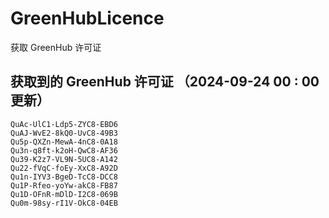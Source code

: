 # GreenHubLicence
获取 GreenHub 许可证
## 获取到的 GreenHub 许可证 （2024-09-24 00 : 00 更新）
```
QuAc-UlC1-Ldp5-ZYC8-EBD6
QuAJ-WvE2-8kQ0-UvC8-49B3
Qu5p-QXZn-MewA-4nC8-0A18
Qu3n-q8ft-k2oH-QwC8-AF36
Qu39-K2z7-VL9N-5UC8-A142
Qu22-fVqC-foEy-XxC8-A92D
Qu1n-IYV3-BgeD-TcC8-DCC8
Qu1P-Rfeo-yoYw-akC8-FB87
Qu1D-OFnR-mDlD-I2C8-069B
Qu0m-98sy-rI1V-OkC8-04EB
```

